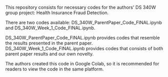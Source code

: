 This repository consists for necessary codes for the authors' DS 340W group project: Health Insurance Fraud Detection. 

There are two codes available: DS_340W_ParentPaper_Code_FINAL.ipynb and DS_340W_Week_1_Code_FINAL.ipynb.

DS_340W_ParentPaper_Code_FINAL.ipynb provides codes that resemble the results presented in the parent paper.
DS_340W_Week_1_Code_FINAL.ipynb provides codes that consists of both parent paper results and our own novelty. 

The authors created this code in Google Colab, so it is recommended for readers to view the code in the same platform. 
